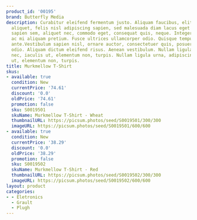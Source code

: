 ```yaml
---
product_id: '00195'
brand: Butterfly Media
description: Curabitur eleifend fermentum justo. Aliquam faucibus, elit ut dictum
  aliquet, felis nisl adipiscing sapien, sed malesuada diam lacus eget erat. Duis
  sapien sem, aliquet nec, commodo eget, consequat quis, neque. Integer quis elit
  ac mi aliquam pretium. Fusce ultrices ullamcorper odio. Quisque tempus purus eu
  ante.Vestibulum sapien nisl, ornare auctor, consectetuer quis, posuere tristique,
  odio. Aliquam dictum eleifend risus. Aenean vestibulum. Nullam ligula urna, adipiscing
  nec, iaculis ut, elementum non, turpis. Nullam ligula urna, adipiscing nec, iaculis
  ut, elementum non, turpis.
title: Murkmellow T-Shirt
skus:
- available: true
  condition: New
  currentPrice: '74.61'
  discount: '0.0'
  oldPrice: '74.61'
  promotion: false
  sku: S0019501
  skuName: Murkmellow T-Shirt - Wheat
  thumbnailURL: https://picsum.photos/seed/S0019501/300/300
  imageURL: https://picsum.photos/seed/S0019501/600/600
- available: true
  condition: New
  currentPrice: '38.29'
  discount: '0.0'
  oldPrice: '38.29'
  promotion: false
  sku: S0019502
  skuName: Murkmellow T-Shirt - Red
  thumbnailURL: https://picsum.photos/seed/S0019502/300/300
  imageURL: https://picsum.photos/seed/S0019502/600/600
layout: product
categories:
- - Eletronics
  - Grault
  - Plugh
---
```

